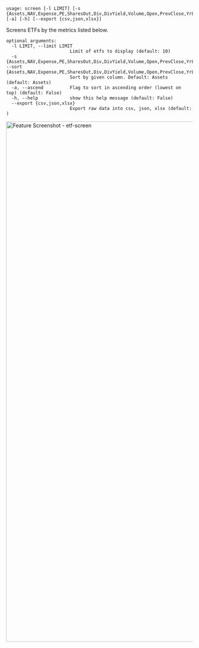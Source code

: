 ```
usage: screen [-l LIMIT] [-s {Assets,NAV,Expense,PE,SharesOut,Div,DivYield,Volume,Open,PrevClose,YrLow,YrHigh,Beta,N_Hold}] [-a] [-h] [--export {csv,json,xlsx}]
```

Screens ETFs by the metrics listed below.

```
optional arguments:
  -l LIMIT, --limit LIMIT
                        Limit of etfs to display (default: 10)
  -s {Assets,NAV,Expense,PE,SharesOut,Div,DivYield,Volume,Open,PrevClose,YrLow,YrHigh,Beta,N_Hold}, --sort {Assets,NAV,Expense,PE,SharesOut,Div,DivYield,Volume,Open,PrevClose,YrLow,YrHigh,Beta,N_Hold}
                        Sort by given column. Default: Assets (default: Assets)
  -a, --ascend          Flag to sort in ascending order (lowest on top) (default: False)
  -h, --help            show this help message (default: False)
  --export {csv,json,xlsx}
                        Export raw data into csv, json, xlsx (default: )
```

<img width="1400" alt="Feature Screenshot - etf-screen" src="https://user-images.githubusercontent.com/85772166/150078217-3880f207-4205-4b90-a19e-73465bbcf4df.png">
